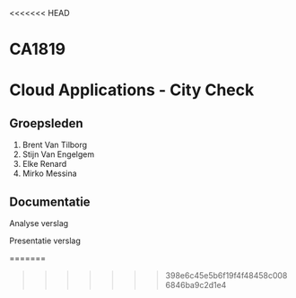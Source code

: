 <<<<<<< HEAD
# CA1819

# Cloud Applications - City Check

## Groepsleden
1)	Brent Van Tilborg
2)  Stijn Van Engelgem
3)  Elke Renard
4)	Mirko Messina




## Documentatie

Analyse verslag




Presentatie verslag


=======
>>>>>>> 398e6c45e5b6f19f4f48458c0086846ba9c2d1e4

